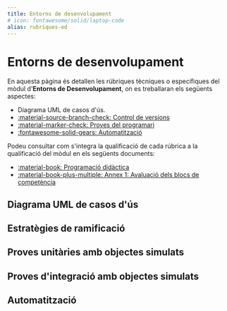 ```yaml
---
title: Entorns de desenvolupament
# icon: fontawesome/solid/laptop-code
alias: rubriques-ed
---
```

# Entorns de desenvolupament

En aquesta pàgina és detallen les rúbriques tècniques o específiques del mòdul d'__Entorns de Desenvolupament__,
on es treballaran els següents aspectes:

- Diagrama UML de casos d'ús.
- [:material-source-branch-check: Control de versions][control-versions]
- [:material-marker-check: Proves del programari][proves]
- [:fontawesome-solid-gears: Automatització][automatitzacio]

[control-versions]: ../gestio/control_versions.md
[proves]: ../implementacio/proves.md
[automatitzacio]: ../implementacio/automatitzacio.md

Podeu consultar com s'integra la qualificació de cada rúbrica a la qualificació del mòdul
en els següents documents:

- [:material-book: Programació didàctica][didactica]
- [:material-book-plus-multiple: Annex 1: Avaluació dels blocs de competència][annex1]

[didactica]: https://joapuiib.github.io/daw-ed/programacio/daw1/programacio/
[annex1]: https://joapuiib.github.io/daw-ed/programacio/daw1/a1_avaluacio/

## Diagrama UML de casos d'ús
## Estratègies de ramificació
## Proves unitàries amb objectes simulats
## Proves d'integració amb objectes simulats
## Automatització
